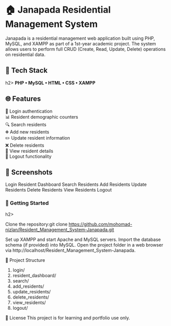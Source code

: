 <h1>🏠 Janapada Residential Management System</h1>
Janapada is a residential management web application built using PHP, MySQL, and XAMPP as part of a 1st-year academic project. The system allows users to perform full CRUD (Create, Read, Update, Delete) operations on residential data.


<h2>🔧 Tech Stack</h2>h2>
<b>PHP • MySQL • HTML • CSS • XAMPP</b>


<h2>🌐 Features</h2>

🔐 Login authentication<br>
📊 Resident demographic counters<br>
🔍 Search residents<br>
➕ Add new residents<br>
✏️ Update resident information<br>
❌ Delete residents<br>
👀 View resident details<br>
🚪 Logout functionality<br>


<h2>📸 Screenshots</h2>

Login
Resident Dashboard
Search Residents
Add Residents
Update Residents
Delete Residents
View Residents
Logout


<h3>🚀 Getting Started</h3>h2>

Clone the repository:git clone https://github.com/mohomad-nizlan/Resident_Management_System-Janapada.git


Set up XAMPP and start Apache and MySQL servers.
Import the database schema (if provided) into MySQL.
Open the project folder in a web browser via http://localhost/Resident_Management_System-Janapada.


📁 Project Structure

1. login/
2. resident_dashboard/
3. search/
4. add_residents/
5. update_residents/
6. delete_residents/
7. view_residents/
8. logout/


📝 License
This project is for learning and portfolio use only.
